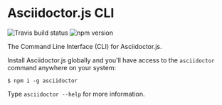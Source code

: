 # Asciidoctor.js CLI

![Travis build status](https://img.shields.io/travis/asciidoctor/asciidoctor-cli.js/master.svg)
![npm version](https://img.shields.io/npm/v/@asciidoctor/cli.svg)

The Command Line Interface (CLI) for Asciidoctor.js.

Install Asciidoctor.js globally and you'll have access to the `asciidoctor` command anywhere on your system:

    $ npm i -g asciidoctor

Type `asciidoctor --help` for more information.
